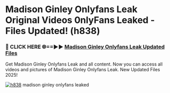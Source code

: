 # Madison Ginley Onlyfans Leak Original Videos 0nlyFans Leaked - Files Updated! (h838)

<h3>🔴 CLICK HERE 🌐==►► <a href="https://tinyurl.com/x26r9saj" rel="nofollow">Madison Ginley Onlyfans Leak Updated Files</a></h3>

Get Madison Ginley Onlyfans Leak and all content. Now you can access all videos and pictures of Madison Ginley Onlyfans Leak. New Updated Files 2025!

[![h838](https://i.imgur.com/LkgZPqh.gif)](https://tinyurl.com/x26r9saj)
madison ginley onlyfans leaked